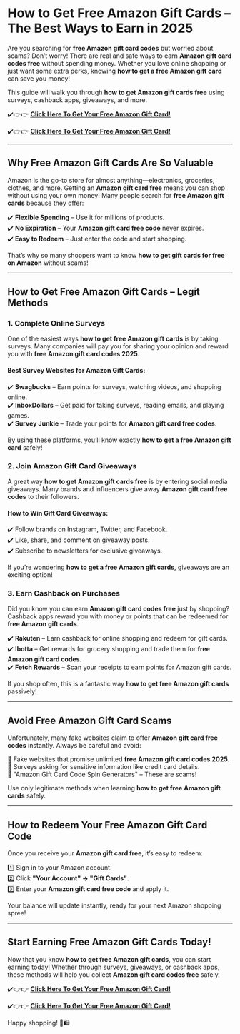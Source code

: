 

# **How to Get Free Amazon Gift Cards – The Best Ways to Earn in 2025**  

Are you searching for **free Amazon gift card codes** but worried about scams? Don’t worry! There are real and safe ways to earn **Amazon gift card codes free** without spending money. Whether you love online shopping or just want some extra perks, knowing **how to get a free Amazon gift card** can save you money!  

This guide will walk you through **how to get Amazon gift cards free** using surveys, cashback apps, giveaways, and more.  

✔️👉👉 **[Click Here To Get Your Free Amazon Gift Card!](https://telegra.ph/Gift-Card-Link-02-19)**  

✔️👉👉 **[Click Here To Get Your Free Amazon Gift Card!](https://telegra.ph/Gift-Card-Link-02-19)**  

---

## **Why Free Amazon Gift Cards Are So Valuable**  

Amazon is the go-to store for almost anything—electronics, groceries, clothes, and more. Getting an **Amazon gift card free** means you can shop without using your own money! Many people search for **free Amazon gift cards** because they offer:  

✔️ **Flexible Spending** – Use it for millions of products.  
✔️ **No Expiration** – Your **Amazon gift card free code** never expires.  
✔️ **Easy to Redeem** – Just enter the code and start shopping.  

That’s why so many shoppers want to know **how to get gift cards for free on Amazon** without scams!  

---

## **How to Get Free Amazon Gift Cards – Legit Methods**  

### **1. Complete Online Surveys**  

One of the easiest ways **how to get free Amazon gift cards** is by taking surveys. Many companies will pay you for sharing your opinion and reward you with **free Amazon gift card codes 2025**.  

#### **Best Survey Websites for Amazon Gift Cards:**  
✔️ **Swagbucks** – Earn points for surveys, watching videos, and shopping online.  
✔️ **InboxDollars** – Get paid for taking surveys, reading emails, and playing games.  
✔️ **Survey Junkie** – Trade your points for **Amazon gift card free codes**.  

By using these platforms, you’ll know exactly **how to get a free Amazon gift card** safely!  

### **2. Join Amazon Gift Card Giveaways**  

A great way **how to get Amazon gift cards free** is by entering social media giveaways. Many brands and influencers give away **Amazon gift card free codes** to their followers.  

#### **How to Win Gift Card Giveaways:**  
✔️ Follow brands on Instagram, Twitter, and Facebook.  
✔️ Like, share, and comment on giveaway posts.  
✔️ Subscribe to newsletters for exclusive giveaways.  

If you’re wondering **how to get a free Amazon gift cards**, giveaways are an exciting option!  

### **3. Earn Cashback on Purchases**  

Did you know you can earn **Amazon gift card codes free** just by shopping? Cashback apps reward you with money or points that can be redeemed for **free Amazon gift cards**.  

✔️ **Rakuten** – Earn cashback for online shopping and redeem for gift cards.  
✔️ **Ibotta** – Get rewards for grocery shopping and trade them for **free Amazon gift card codes**.  
✔️ **Fetch Rewards** – Scan your receipts to earn points for Amazon gift cards.  

If you shop often, this is a fantastic way **how to get free Amazon gift cards** passively!  

---

## **Avoid Free Amazon Gift Card Scams**  

Unfortunately, many fake websites claim to offer **Amazon gift card free codes** instantly. Always be careful and avoid:  

🚫 Fake websites that promise unlimited **free Amazon gift card codes 2025**.  
🚫 Surveys asking for sensitive information like credit card details.  
🚫 "Amazon Gift Card Code Spin Generators" – These are scams!  

Use only legitimate methods when learning **how to get free Amazon gift cards** safely.  

---

## **How to Redeem Your Free Amazon Gift Card Code**  

Once you receive your **Amazon gift card free**, it’s easy to redeem:  

1️⃣ Sign in to your Amazon account.  
2️⃣ Click **"Your Account" → "Gift Cards"**.  
3️⃣ Enter your **Amazon gift card free code** and apply it.  

Your balance will update instantly, ready for your next Amazon shopping spree!  

---

## **Start Earning Free Amazon Gift Cards Today!**  

Now that you know **how to get free Amazon gift cards**, you can start earning today! Whether through surveys, giveaways, or cashback apps, these methods will help you collect **Amazon gift card codes free** safely.  

✔️👉👉 **[Click Here To Get Your Free Amazon Gift Card!](https://telegra.ph/Gift-Card-Link-02-19)**  

✔️👉👉 **[Click Here To Get Your Free Amazon Gift Card!](https://telegra.ph/Gift-Card-Link-02-19)**  

Happy shopping! 🎁🛍️  
